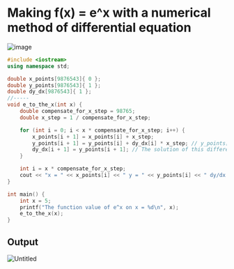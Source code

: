 # Making f(x) = e^x with a numerical method of differential equation

![image](https://user-images.githubusercontent.com/67142421/149747518-9a60f957-4e0c-4538-bfa8-e99a5b91dbba.png)

~~~c++
#include <iostream>
using namespace std;

double x_points[9876543]{ 0 };
double y_points[9876543]{ 1 };
double dy_dx[9876543]{ 1 };
//-----
void e_to_the_x(int x) {
    double compensate_for_x_step = 98765;
    double x_step = 1 / compensate_for_x_step;

    for (int i = 0; i < x * compensate_for_x_step; i++) {
        x_points[i + 1] = x_points[i] + x_step;
        y_points[i + 1] = y_points[i] + dy_dx[i] * x_step; // y_points[i+1] is equal to y_points[i] + change in y
        dy_dx[i + 1] = y_points[i + 1]; // The solution of this differential equation(dy/dx = y) is y=e^x. (using separation of variables method)
    }

    int i = x * compensate_for_x_step;
    cout << "x = " << x_points[i] << " y = " << y_points[i] << " dy/dx = " << dy_dx[i] << endl;
}

int main() {
    int x = 5;
    printf("The function value of e^x on x = %d\n", x);
    e_to_the_x(x);
}
~~~
## Output
![Untitled](https://user-images.githubusercontent.com/67142421/149199541-b2e53c9a-830e-45cc-8a3c-556fe41ec763.png)
